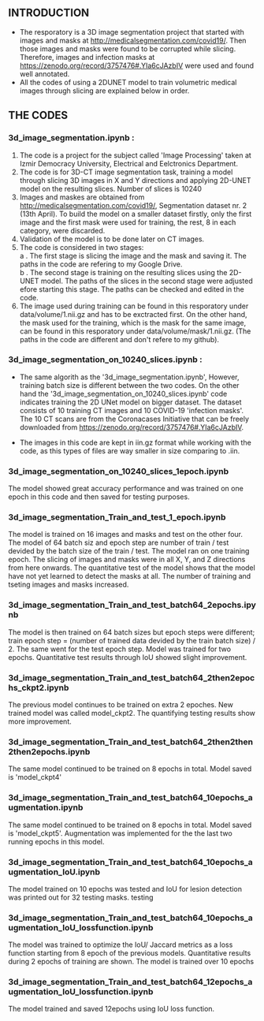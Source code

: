 ## INTRODUCTION
* The resporatory is a 3D image segmentation project that started with images and masks at http://medicalsegmentation.com/covid19/. Then those images and masks were found to be corrupted while slicing. Therefore, images and infection masks at https://zenodo.org/record/3757476#.YIa6cJAzbIV were used and found well annotated.
* All the codes of using a 2DUNET model to train volumetric medical images through slicing are explained below in order.
## THE CODES
### 3d_image_segmentation.ipynb :
1. The code is a project for the subject called 'Image Processing' taken at Izmir Democracy University, Electrical and Eelctronics Department.
2. The code is for 3D-CT image segmentation task, training a model through slicing 3D images in X and Y directions and applying 2D-UNET model on the resulting slices. Number of slices is 10240
3. Images and maskes are obtained from http://medicalsegmentation.com/covid19/, Segmentation dataset nr. 2 (13th April). To build the model on a smaller dataset firstly, only the first image and the first mask were used for training, the rest, 8 in each category, were discarded.
4. Validation of the model is to be done later on CT images.
5. The code is considered in two stages:                                                                                                                            
   a . The first stage is slicing the image and the mask and saving it. The paths in the code are refering to my Google Drive.                                     
   b . The second stage is training on the resulting slices using the 2D-UNET model. The paths of the slices in the second stage were adjusted efore starting this stage. The paths can be checked and edited in the code.                                                  
6. The image used during training can be found in this resporatory under data/volume/1.nii.gz and has to be exctracted first. On the other hand, the mask used for the training, which is the mask for the same image, can be found in this resporatory under data/volume/mask/1.nii.gz. (The paths in the code are different and don't refere to my github).


### 3d_image_segmentation_on_10240_slices.ipynb :
* The same algorith as the '3d_image_segmentation.ipynb', However, training batch size is different between the two codes.
On the other hand the '3d_image_segmentation_on_10240_slices.ipynb' code indicates training the 2D UNet model on bigger dataset. The dataset consists of 10 training CT images and 10 COVID-19 'infection masks'. The 10 CT scans are from the Coronacases Initiative that can be freely downloaded from https://zenodo.org/record/3757476#.YIa6cJAzbIV.

* The images in this code are kept in iin.gz format while working with the code, as this types of files are way smaller in size comparing to .iin.

### 3d_image_segmentation_on_10240_slices_1epoch.ipynb
The model showed great accuracy performance and was trained on one epoch in this code and then saved for testing purposes.

### 3d_image_segmentation_Train_and_test_1_epoch.ipynb
The model is trained on 16 images and masks and test on the other four. The model of 64 batch siz and epoch step are number of train / test devided by the batch size of the train / test. The model ran on one training epoch. The slicing of images and masks were in all X, Y, and Z directions from here onwards. The quantitative test of the model shows that the model have not yet learned to detect the masks at all. The number of training and tseting images and masks increased.
### 3d_image_segmentation_Train_and_test_batch64_2epochs.ipynb
The model is then trained on 64 batch sizes but epoch steps were different; train epoch step = (number of trained data devided by the train batch size) / 2. The same went for the test epoch step. Model was trained for two epochs. Quantitative test results through IoU showed slight improvement.

### 3d_image_segmentation_Train_and_test_batch64_2then2epochs_ckpt2.ipynb
The previous model continues to be trained on extra 2 epoches. New trained model was called model_ckpt2. The quantifying testing results show more improvement.

### 3d_image_segmentation_Train_and_test_batch64_2then2then2then2epochs.ipynb
The same model continued to be trained on 8 epochs in total. Model saved is 'model_ckpt4'

### 3d_image_segmentation_Train_and_test_batch64_10epochs_augmentation.ipynb
The same model continued to be trained on 8 epochs in total. Model saved is 'model_ckpt5'. Augmentation was implemented for the the last two running epochs in this model.

### 3d_image_segmentation_Train_and_test_batch64_10epochs_augmentation_IoU.ipynb
The model trained on 10 epochs was tested and IoU for lesion detection was printed out for 32 testing masks.
testing 
### 3d_image_segmentation_Train_and_test_batch64_10epochs_augmentation_IoU_lossfunction.ipynb
The model was trained to optimize the IoU/ Jaccard metrics as a loss function starting from 8 epoch of the previous models. Quantitative results during 2 epochs of training are shown. The model is trained over 10 epochs

### 3d_image_segmentation_Train_and_test_batch64_12epochs_augmentation_IoU_lossfunction.ipynb
The model trained and saved 12epochs using IoU loss function.
